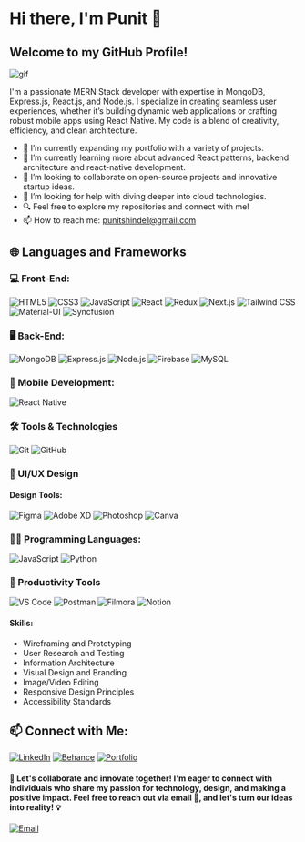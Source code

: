 # Hi there, I'm Punit 👋

## Welcome to my GitHub Profile!

![gif](https://camo.githubusercontent.com/7de37139d0b4c1ce40865e799b446c0e963a3dd8fb68d239707237c40604fa3d/68747470733a2f2f63646e2e6472696262626c652e636f6d2f75736572732f3733303730332f73637265656e73686f74732f363538313234332f6176656e746f2e676966)

I'm a passionate MERN Stack developer with expertise in MongoDB, Express.js, React.js, and Node.js. I specialize in creating seamless user experiences, whether it’s building dynamic web applications or crafting robust mobile apps using React Native. My code is a blend of creativity, efficiency, and clean architecture.

- 🌱 I’m currently expanding my portfolio with a variety of projects. 
- 📖 I’m currently learning more about advanced React patterns, backend architecture and react-native development.
- 👯 I’m looking to collaborate on open-source projects and innovative startup ideas.
- 🤔 I’m looking for help with diving deeper into cloud technologies.
- 🔍 Feel free to explore my repositories and connect with me! 
- 📫 How to reach me: punitshinde1@gmail.com

## 🌐 Languages and Frameworks

### 💻 Front-End:
![HTML5](https://img.shields.io/badge/-HTML5-E34F26?style=for-the-badge&logo=html5&logoColor=white)
![CSS3](https://img.shields.io/badge/-CSS3-1572B6?style=for-the-badge&logo=css3)
![JavaScript](https://img.shields.io/badge/-JavaScript-F7DF1E?style=for-the-badge&logo=javascript&logoColor=black)
![React](https://img.shields.io/badge/-React-61DAFB?style=for-the-badge&logo=react&logoColor=black)
![Redux](https://img.shields.io/badge/-Redux-764ABC?style=for-the-badge&logo=redux&logoColor=white)
![Next.js](https://img.shields.io/badge/-Next.js-000000?style=for-the-badge&logo=next.js&logoColor=white)
![Tailwind CSS](https://img.shields.io/badge/-Tailwind_CSS-38B2AC?style=for-the-badge&logo=tailwind-css&logoColor=white)
![Material-UI](https://img.shields.io/badge/-Material_UI-0081CB?style=for-the-badge&logo=material-ui&logoColor=white)
![Syncfusion](https://img.shields.io/badge/-Syncfusion-FF496C?style=for-the-badge&logo=syncfusion&logoColor=white)

### 🖥 Back-End:
![MongoDB](https://img.shields.io/badge/-MongoDB-47A248?style=for-the-badge&logo=mongodb&logoColor=white&color=47A248)
![Express.js](https://img.shields.io/badge/-Express.js-000000?style=for-the-badge&logo=express&logoColor=white&label=&color=black)
![Node.js](https://img.shields.io/badge/-Node.js-339933?style=for-the-badge&logo=nodedotjs&logoColor=white)
![Firebase](https://img.shields.io/badge/-Firebase-FFCA28?style=for-the-badge&logo=firebase&logoColor=black)
![MySQL](https://img.shields.io/badge/-MySQL-4479A1?style=for-the-badge&logo=mysql&logoColor=white)

### 📱 Mobile Development:
![React Native](https://img.shields.io/badge/React_Native-61DAFB?style=for-the-badge&logo=react&logoColor=white)

### 🛠 Tools & Technologies

![Git](https://img.shields.io/badge/-Git-F05032?style=for-the-badge&logo=git&logoColor=white)
![GitHub](https://img.shields.io/badge/-GitHub-181717?style=for-the-badge&logo=github)


### 🎨 UI/UX Design

#### Design Tools:
![Figma](https://img.shields.io/badge/-Figma-F24E1E?style=for-the-badge&logo=figma&logoColor=white)
![Adobe XD](https://img.shields.io/badge/-Adobe_XD-FF61F6?style=for-the-badge&logo=adobexd&logoColor=white)
![Photoshop](https://img.shields.io/badge/Photoshop-31A8FF?style=for-the-badge&logo=adobe-photoshop&logoColor=white)
![Canva](https://img.shields.io/badge/-Canva-00C4CC?style=for-the-badge&logo=canva&logoColor=white)

### 👩‍💻 Programming Languages:

![JavaScript](https://img.shields.io/badge/-JavaScript-F7DF1E?style=for-the-badge&logo=javascript&logoColor=black)
![Python](https://img.shields.io/badge/-Python-3776AB?style=for-the-badge&logo=python&logoColor=white)

### 💼 Productivity Tools

![VS Code](https://img.shields.io/badge/-VS_Code-007ACC?style=for-the-badge&logo=visual-studio-code&logoColor=white)
![Postman](https://img.shields.io/badge/-Postman-FF6C37?style=for-the-badge&logo=postman&logoColor=white)
![Filmora](https://img.shields.io/badge/-Filmora-339933?style=for-the-badge&logo=filmora&logoColor=black)
![Notion](https://img.shields.io/badge/-Notion-000000?style=for-the-badge&logo=notion&logoColor=white)

#### Skills:
- Wireframing and Prototyping
- User Research and Testing
- Information Architecture
- Visual Design and Branding
- Image/Video Editing
- Responsive Design Principles
- Accessibility Standards

## 📫 Connect with Me:

[![LinkedIn](https://img.shields.io/badge/-LinkedIn-blue?style=for-the-badge&logo=linkedin)](https://www.linkedin.com/in/punit-shinde/)
[![Behance](https://img.shields.io/badge/-Behance-1769FF?style=for-the-badge&logo=behance&logoColor=white)](https://www.behance.net/punitshinde)
[![Portfolio](https://img.shields.io/badge/-Portfolio-black?style=for-the-badge&logo=react&logoColor=white)](https://punit-shinde.github.io/Portfolio-Vite/)

#### 🚀 Let's collaborate and innovate together! I'm eager to connect with individuals who share my passion for technology, design, and making a positive impact. Feel free to reach out via email 📩, and let's turn our ideas into reality! 💡

[![Email](https://img.shields.io/badge/-Email-red?style=for-the-badge&logo=gmail&logoColor=white)](mailto:punitshinde1@gmail.com)
